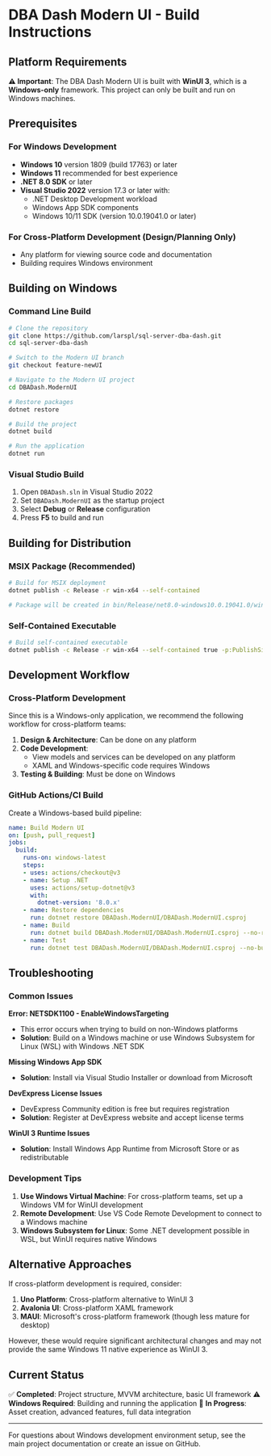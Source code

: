 # DBA Dash Modern UI - Build Instructions

## Platform Requirements

**⚠️ Important**: The DBA Dash Modern UI is built with **WinUI 3**, which is a **Windows-only** framework. This project can only be built and run on Windows machines.

## Prerequisites

### For Windows Development
- **Windows 10** version 1809 (build 17763) or later
- **Windows 11** recommended for best experience
- **.NET 8.0 SDK** or later
- **Visual Studio 2022** version 17.3 or later with:
  - .NET Desktop Development workload
  - Windows App SDK components
  - Windows 10/11 SDK (version 10.0.19041.0 or later)

### For Cross-Platform Development (Design/Planning Only)
- Any platform for viewing source code and documentation
- Building requires Windows environment

## Building on Windows

### Command Line Build
```bash
# Clone the repository
git clone https://github.com/larspl/sql-server-dba-dash.git
cd sql-server-dba-dash

# Switch to the Modern UI branch
git checkout feature-newUI

# Navigate to the Modern UI project
cd DBADash.ModernUI

# Restore packages
dotnet restore

# Build the project
dotnet build

# Run the application
dotnet run
```

### Visual Studio Build
1. Open `DBADash.sln` in Visual Studio 2022
2. Set `DBADash.ModernUI` as the startup project
3. Select **Debug** or **Release** configuration
4. Press **F5** to build and run

## Building for Distribution

### MSIX Package (Recommended)
```bash
# Build for MSIX deployment
dotnet publish -c Release -r win-x64 --self-contained

# Package will be created in bin/Release/net8.0-windows10.0.19041.0/win-x64/publish/
```

### Self-Contained Executable
```bash
# Build self-contained executable
dotnet publish -c Release -r win-x64 --self-contained true -p:PublishSingleFile=true
```

## Development Workflow

### Cross-Platform Development
Since this is a Windows-only application, we recommend the following workflow for cross-platform teams:

1. **Design & Architecture**: Can be done on any platform
2. **Code Development**: 
   - View models and services can be developed on any platform
   - XAML and Windows-specific code requires Windows
3. **Testing & Building**: Must be done on Windows

### GitHub Actions/CI Build
Create a Windows-based build pipeline:

```yaml
name: Build Modern UI
on: [push, pull_request]
jobs:
  build:
    runs-on: windows-latest
    steps:
    - uses: actions/checkout@v3
    - name: Setup .NET
      uses: actions/setup-dotnet@v3
      with:
        dotnet-version: '8.0.x'
    - name: Restore dependencies
      run: dotnet restore DBADash.ModernUI/DBADash.ModernUI.csproj
    - name: Build
      run: dotnet build DBADash.ModernUI/DBADash.ModernUI.csproj --no-restore
    - name: Test
      run: dotnet test DBADash.ModernUI/DBADash.ModernUI.csproj --no-build --verbosity normal
```

## Troubleshooting

### Common Issues

**Error: NETSDK1100 - EnableWindowsTargeting**
- This error occurs when trying to build on non-Windows platforms
- **Solution**: Build on a Windows machine or use Windows Subsystem for Linux (WSL) with Windows .NET SDK

**Missing Windows App SDK**
- **Solution**: Install via Visual Studio Installer or download from Microsoft

**DevExpress License Issues**
- DevExpress Community edition is free but requires registration
- **Solution**: Register at DevExpress website and accept license terms

**WinUI 3 Runtime Issues**
- **Solution**: Install Windows App Runtime from Microsoft Store or as redistributable

### Development Tips

1. **Use Windows Virtual Machine**: For cross-platform teams, set up a Windows VM for WinUI development
2. **Remote Development**: Use VS Code Remote Development to connect to a Windows machine
3. **Windows Subsystem for Linux**: Some .NET development possible in WSL, but WinUI requires native Windows

## Alternative Approaches

If cross-platform development is required, consider:

1. **Uno Platform**: Cross-platform alternative to WinUI 3
2. **Avalonia UI**: Cross-platform XAML framework
3. **MAUI**: Microsoft's cross-platform framework (though less mature for desktop)

However, these would require significant architectural changes and may not provide the same Windows 11 native experience as WinUI 3.

## Current Status

✅ **Completed**: Project structure, MVVM architecture, basic UI framework
⚠️ **Windows Required**: Building and running the application
🔄 **In Progress**: Asset creation, advanced features, full data integration

---

For questions about Windows development environment setup, see the main project documentation or create an issue on GitHub.
